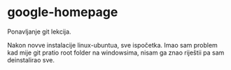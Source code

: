 # google-homepage
Ponavljanje git lekcija.

Nakon novve instalacije linux-ubuntua, sve ispočetka. Imao sam problem kad mije git pratio root folder na windowsima, nisam ga znao riještii pa sam deinstalirao sve.

